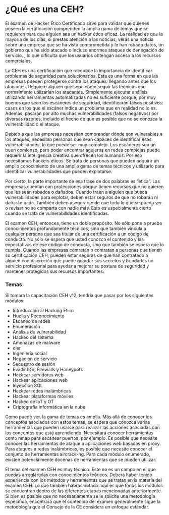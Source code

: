 # ¿Qué es una CEH?

El examen de Hacker Ético Certificado sirve para validar que quienes poseen la certificación comprenden la amplia gama de temas que se requieren para que alguien sea un hacker ético eficaz. La realidad es que la mayoría de los días, si prestas atención a las noticias, verás una noticia sobre una empresa que se ha visto comprometida y le han robado datos, un gobierno que ha sido atacado o incluso enormes ataques de denegación de servicio. , lo que dificulta que los usuarios obtengan acceso a los recursos comerciales.

La CEH es una certificación que reconoce la importancia de identificar problemas de seguridad para solucionarlos. Esta es una forma en que las empresas pueden protegerse contra los ataques: llegando antes que los atacantes. Requiere alguien que sepa cómo seguir las técnicas que normalmente utilizarían los atacantes. Simplemente ejecutar análisis utilizando herramientas automatizadas no es suficiente porque, por muy buenos que sean los escáneres de seguridad, identificarán falsos positivos: casos en los que el escáner indica un problema que en realidad no lo es. Además, pasarán por alto muchas vulnerabilidades (falsos negativos) por diversas razones, incluido el hecho de que es posible que no se conozca la vulnerabilidad o el ataque.

Debido a que las empresas necesitan comprender dónde son vulnerables a los ataques, necesitan personas que sean capaces de identificar esas vulnerabilidades, lo que puede ser muy complejo. Los escáneres son un buen comienzo, pero poder encontrar agujeros en redes complejas puede requerir la inteligencia creativa que ofrecen los humanos. Por eso necesitamos hackers éticos. Se trata de personas que pueden adquirir un amplio conocimiento de una amplia gama de temas técnicos y utilizarlo para identificar vulnerabilidades que pueden explotarse.

Por cierto, la parte importante de esa frase de dos palabras es “ética”. Las empresas cuentan con protecciones porque tienen recursos que no quieren que les sean robados o dañados. Cuando traen a alguien que busca vulnerabilidades para explotar, deben estar seguros de que no robarán ni dañarán nada. También deben asegurarse de que todo lo que se pueda ver o revisar no se comparta con nadie más. Esto es especialmente cierto cuando se trata de vulnerabilidades identificadas.

El examen CEH, entonces, tiene un doble propósito. No sólo pone a prueba conocimientos profundamente técnicos, sino que también vincula a cualquier persona que sea titular de una certificación a un código de conducta. No sólo se espera que usted conozca el contenido y las expectativas de ese código de conducta, sino que también se espera que lo cumpla. Cuando las empresas contratan o contratan a personas que tienen su certificación CEH, pueden estar seguras de que han contratado a alguien con discreción que puede guardar sus secretos y brindarles un servicio profesional para ayudar a mejorar su postura de seguridad y mantener protegidos sus recursos importantes.

### Temas
Si tomara la capacitación CEH v12, tendría que pasar por los siguientes módulos:

- Introducción al Hacking Ético
- Huella y Reconocimiento
- Escaneo de redes
- Enumeración
- Análisis de vulnerabilidad
- Hackeo del sistema
- Amenazas de malware
- oler
- Ingeniería social
- Negación de servicio
- Secuestro de sesión
- Evadir IDS, Firewalls y Honeypots
- Hackear servidores web
- Hackear aplicaciones web
- Inyección SQL
- Hackear redes inalámbricas
- Hackear plataformas móviles
- Hackeo de IoT y OT
- Criptografía informática en la nube

Como puede ver, la gama de temas es amplia. Más allá de conocer los conceptos asociados con estos temas, se espera que conozca varias herramientas que pueden usarse para realizar las acciones asociadas con los conceptos que está aprendiendo. Necesitará conocer herramientas como nmap para escanear puertos, por ejemplo. Es posible que necesite conocer las herramientas de ataque a aplicaciones web basadas en proxy. Para ataques a redes inalámbricas, es posible que necesite conocer el conjunto de herramientas aircrack-ng. Para cada módulo enumerado, existen potencialmente docenas de herramientas que se pueden utilizar.

El tema del examen CEH es muy técnico. Este no es un campo en el que puedas arreglártelas con conocimientos teóricos. Deberá haber tenido experiencia con los métodos y herramientas que se tratan en la materia del examen CEH. Lo que también habrás notado aquí es que todos los módulos se encuentran dentro de las diferentes etapas mencionadas anteriormente. Si bien es posible que no necesariamente se le solicite una metodología específica, encontrará que el contenido del examen generalmente sigue la metodología que el Consejo de la CE considera un enfoque estándar.